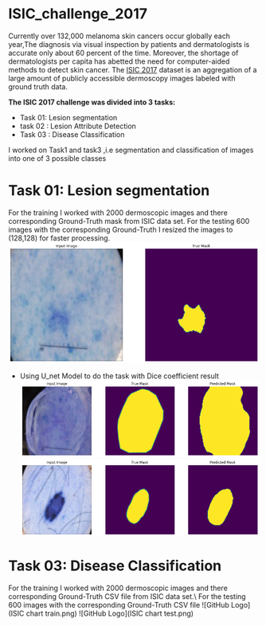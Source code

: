 # ISIC_challenge_2017
Currently over 132,000 melanoma skin cancers occur globally each year,The diagnosis via visual inspection by patients and dermatologists is accurate only about 60 percent of the time.
Moreover, the shortage of dermatologists per capita has abetted the need for computer-aided methods to detect skin cancer.
The [ISIC 2017](https://challenge.isic-archive.com/data) dataset is an aggregation of a large amount of publicly accessible dermoscopy images labeled with ground truth data.

**The ISIC 2017 challenge was divided into 3 tasks:**
* Task 01: Lesion segmentation
* task 02 : Lesion Attribute Detection
* Task 03 : Disease Classification

I worked on Task1 and task3 ,i.e segmentation and classification of images into one of 3 possible classes

# Task 01: Lesion segmentation

For the training I worked with 2000 dermoscopic images and there corresponding Ground-Truth mask from ISIC data set.
For the testing 600 images with the corresponding Ground-Truth
I resized the images to (128,128) for faster processing. 
![GitHub Logo](seg_img_true.png)

* Using U_net Model to do the task with Dice coefficient 
 result
![GitHub Logo](seg_result.png)
![GitHub Logo](seg_result2.png)

# Task 03: Disease Classification
For the training I worked with 2000 dermoscopic images and there corresponding Ground-Truth CSV file from ISIC data set.\\
For the testing 600 images with the corresponding Ground-Truth CSV file
![GitHub Logo](ISIC chart train.png)
![GitHub Logo](ISIC chart test.png)


